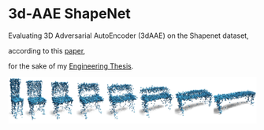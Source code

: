 # 3d-AAE ShapeNet
Evaluating 3D Adversarial AutoEncoder (3dAAE) on the Shapenet dataset,

according to this [paper](papers/3dAAE.pdf),

for the sake of my [Engineering Thesis](thesis.pdf).

![interpolated.jpg](interpolated.jpg)
